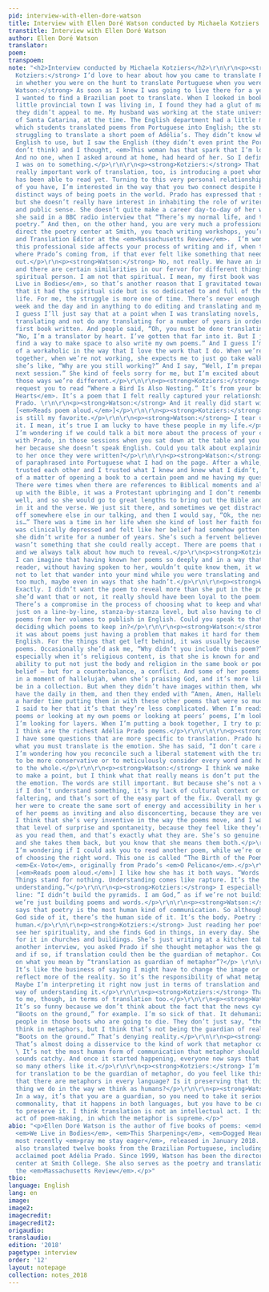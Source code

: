 ```yaml
---
pid: interview-with-ellen-dore-watson
title: Interview with Ellen Doré Watson conducted by Michaela Kotziers
transtitle: Interview with Ellen Doré Watson
author: Ellen Doré Watson
translator:
poem:
transpoem:
note: "<h2>Interview conducted by Michaela Kotziers</h2>\r\n\r\n<p><strong>Michaela
  Kotziers:</strong> I’d love to hear about how you came to translate Prado. I’m interested
  in whether you were on the hunt to translate Portuguese when you were in Brazil.</p>\r\n\r\n<p><strong>Ellen
  Watson:</strong> As soon as I knew I was going to live there for a year, I knew
  I wanted to find a Brazilian poet to translate. When I looked in bookstores in the
  little provincial town I was living in, I found they had a glut of male poets, and
  they didn’t appeal to me. My husband was working at the state university, University
  of Santa Catarina, at the time. The English department had a little magazine in
  which students translated poems from Portuguese into English; the students were
  struggling to translate a short poem of Adélia’s. They didn’t know which idiom in
  English to use, but I saw the English (they didn’t even print the Portuguese, I
  don’t think) and I thought, <em>This woman has that spark that I’m looking for</em>.
  And no one, when I asked around at home, had heard of her. So I definitely thought
  I was on to something.</p>\r\n\r\n<p><strong>Kotziers:</strong> That’s part of the
  really important work of translation, too, is introducing a poet whom no one else
  has been able to read yet. Turning to this very personal relationship that the two
  of you have, I’m interested in the way that you two connect despite having very
  distinct ways of being poets in the world. Prado has expressed that she’s an author,
  but she doesn’t really have interest in inhabiting the role of writer in the professional
  and public sense. She doesn’t quite make a career day-to-day of her writing, and
  she said in a BBC radio interview that “There’s my normal life, and then there’s
  poetry.” And then, on the other hand, you are very much a professional writer. You
  direct the poetry center at Smith, you teach writing workshops, you’re the Poetry
  and Translation Editor at the <em>Massachusetts Review</em>.  I’m wondering how
  this professional side affects your process of writing and if, when trying to understand
  where Prado’s coming from, if that ever felt like something that needed to be worked
  out.</p>\r\n<p><strong>Watson:</strong> No, not really. We have an incredible bond,
  and there are certain similarities in our fervor for different things. She is the
  spiritual person. I am not that spiritual. I mean, my first book was called <em>We
  Live in Bodies</em>, so that’s another reason that I gravitated towards her work:
  that it had the spiritual side but is so dedicated to and full of the body and daily
  life. For me, the struggle is more one of time. There’s never enough time in the
  week and the day and in anything to do editing and translating and my own writing.
  I guess I’ll just say that at a point when I was translating novels, I had to quit
  translating and not do any translating for a number of years in order to get my
  first book written. And people said, “Oh, you must be done translating.” And I said,
  “No, I’m a translator by heart. I’ve gotten that far into it. But I just have to
  find a way to make space to also write my own poems.” And I guess I’m a little bit
  of a workaholic in the way that I love the work that I do. When we’re in Divinopolis
  together, when we’re not working, she expects me to just go take walks, relax, and
  she’s like, “Why are you still working?” And I say, “Well, I’m preparing for our
  next session.” She kind of feels sorry for me, but I’m excited about this! So in
  those ways we’re different.</p>\r\n\r\n<p><strong>Kotziers:</strong> I’d like to
  request you to read “Where a Bird Is Also Nesting.” It’s from your book <em>Dogged
  Hearts</em>. It’s a poem that I felt really captured your relationship with Adélia
  Prado. \r\n\r\n<p><strong>Watson:</strong> And it really did start with this pineapple.
  [<em>Reads poem aloud.</em>]</p>\r\n\r\n<p><strong>Kotziers:</strong> The last line
  is still my favorite.</p>\r\n\r\n<p><strong>Watson:</strong> I tear up when I say
  it. I mean, it’s true I am lucky to have these people in my life.</p>\r\n\r\n<p><strong>Kotziers:</strong>
  I’m wondering if we could talk a bit more about the process of your collaboration
  with Prado, in those sessions when you sat down at the table and you wrote with
  her because she doesn’t speak English. Could you talk about explaining your translations
  to her once they were written?</p>\r\n\r\n<p><strong>Watson:</strong> Well, I sort
  of paraphrased into Portuguese what I had on the page. After a while, when we both
  trusted each other and I trusted what I knew and knew what I didn’t, it was more
  of a matter of opening a book to a certain poem and me having my questions ready.
  There were times when there are references to Biblical moments and although I grew
  up with the Bible, it was a Protestant upbringing and I don’t remember it all that
  well, and so she would go to great lengths to bring out the Bible and show me what’s
  in it and the verse. We just sit there, and sometimes we get distracted and wander
  off somewhere else in our talking, and then I would say, “Ok, the next question
  is…” There was a time in her life when she kind of lost her faith for a while. She
  was clinically depressed and felt like her belief had somehow gotten frail, and
  she didn’t write for a number of years. She’s such a fervent believer that doubt
  wasn’t something that she could really accept. There are poems that refer to that,
  and we always talk about how much to reveal.</p>\r\n<p><strong>Kotziers:</strong>
  I can imagine that having known her poems so deeply and in a way that any other
  reader, without having spoken to her, wouldn’t quite know them, it would be difficult
  not to let that wander into your mind while you were translating and let it show
  too much, maybe even in ways that she hadn’t.</p>\r\n\r\n<p><strong>Watson:</strong>
  Exactly. I didn’t want the poem to reveal more than she put in the poem. Whether
  she’d want that or not, it really should have been loyal to the poem.</p>\r\n\r\n<p><strong>Kotziers:</strong>
  There’s a compromise in the process of choosing what to keep and what to omit. Not
  just on a line-by-line, stanza-by-stanza level, but also having to choose which
  poems from her volumes to publish in English. Could you speak to that process of
  deciding which poems to keep in?</p>\r\n\r\n<p><strong>Watson:</strong> Sometimes
  it was about poems just having a problem that makes it hard for them to work in
  English. For the things that get left behind, it was usually because they’re weaker
  poems. Occasionally she’d ask me, “Why didn’t you include this poem?” and I’d say,
  especially when it’s religious content, is that she is known for and unique in her
  ability to put not just the body and religion in the same book or poem — sex and
  belief — but for a counterbalance, a conflict. And some of her poems are just written
  in a moment of hallelujah, when she’s praising God, and it’s more likely they could
  be in a collection. But when they didn’t have images within them, when they didn’t
  have the daily in them, and then they ended with “Amen, Amen, Hallelujah,” I had
  a harder time putting them in with these other poems that were so much more substantial.
  I said to her that it’s that they’re less complicated. When I’m reading student
  poems or looking at my own poems or looking at peers’ poems, I’m looking for complexity.
  I’m looking for layers. When I’m putting a book together, I try to pick out what
  I think are the richest Adélia Prado poems.</p>\r\n\r\n\r\n<p><strong>Kotziers:</strong>
  I have some questions that are more specific to translation. Prado has said that
  what you must translate is the emotion. She has said, “I don’t care about the word.”
  I’m wondering how you reconcile such a liberal statement with the translator’s impulse
  to be more conservative or to meticulously consider every word and how it relates
  to the whole.</p>\r\n\r\n<p><strong>Watson:</strong> I think we make blanket statements
  to make a point, but I think what that really means is don’t put the word above
  the emotion. The words are still important. But because she’s not a veiled poet,
  if I don’t understand something, it’s my lack of cultural context or Portuguese
  faltering, and that’s sort of the easy part of the fix. Overall my goals in translating
  her were to create the same sort of energy and accessibility in her work. I think
  of her poems as inviting and also disconcerting, because they are very open-armed.
  I think that she’s very inventive in the way the poems move, and I want to keep
  that level of surprise and spontaneity, because they feel like they’re just happening
  as you read them, and that’s exactly what they are. She’s so genuine. She says things
  and she takes them back, but you know that she means them both.</p>\r\n\r\n<p><strong>Kotziers:</strong>
  I’m wondering if I could ask you to read another poem, while we’re on the topic
  of choosing the right word. This one is called “The Birth of the Poem.” It’s in
  <em>Ex-Voto</em>, originally from Prado’s <em>O Pelicano</em>.</p>\r\n\r\n<p><strong>Watson:</strong>
  [<em>Reads poem aloud.</em>] I like how she has it both ways. “Words stand for things.
  Things stand for nothing. Understanding comes like rapture. It’s the same as not
  understanding.”</p>\r\n\r\n<p><strong>Kotziers:</strong> I especially love the last
  line: “I didn’t build the pyramids. I am God,” as if we’re not building things;
  we’re just building poems and words.</p>\r\n\r\n<p><strong>Watson:</strong> She
  says that poetry is the most human kind of communication. So although there’s the
  God side of it, there’s the human side of it. It’s the body. Poetry is the most
  human.</p>\r\n\r\n<p><strong>Kotziers:</strong> Just reading her poetry you can
  see her spirituality, and she finds God in things, in every day. She’s not searching
  for it in churches and buildings. She’s just writing at a kitchen table.</p>\r\n<p>In
  another interview, you asked Prado if she thought metaphor was the guardian of reality,
  and if so, if translation could then be the guardian of metaphor. Could you elaborate
  on what you mean by “translation as guardian of metaphor”?</p> \r\n\r\n<p><strong>Watson:</strong>
  It’s like the business of saying I might have to change the image or metaphor to
  reflect more of the reality. So it’s the responsibility of what metaphor you choose.
  Maybe I’m interpreting it right now just in terms of translation and there’s a broader
  way of understanding it.</p>\r\n\r\n<p><strong>Kotziers:</strong> That makes sense
  to me, though, in terms of translation too.</p>\r\n\r\n<p><strong>Watson:</strong>
  It’s so funny because we don’t think about the fact that the news cycle uses it.
  “Boots on the ground,” for example. I’m so sick of that. It dehumanizes boots. It’s
  people in those boots who are going to die. They don’t just say, “the troops.” We
  think in metaphors, but I think that’s not being the guardian of reality to say,
  “Boots on the ground.” That’s denying reality.</p>\r\n\r\n<p><strong>Kotziers:</strong>
  That’s almost doing a disservice to the kind of work that metaphor could be doing.</p>\r\n\r\n<p><strong>Watson:</strong>
  \ It’s not the most human form of communication that metaphor should be doing. It
  sounds catchy. And once it started happening, everyone now says that phrase and
  so many others like it.</p>\r\n\r\n<p><strong>Kotziers:</strong> I’m wondering,
  for translation to be the guardian of metaphor, do you feel like this means realizing
  that there are metaphors in every language? Is it preserving that this is a powerful
  thing we do in the way we think as humans?</p>\r\n\r\n<p><strong>Watson:</strong>
  In a way, it’s that you are a guardian, so you need to take it seriously. It’s the
  commonality, that it happens in both languages, but you have to be creative in order
  to preserve it. I think translation is not an intellectual act. I think it’s an
  act of poem-making, in which the metaphor is supreme.</p>"
abio: "<p>Ellen Doré Watson is the author of five books of poems: <em>Ladder Music</em>,
  <em>We Live in Bodies</em>, <em>This Sharpening</em>, <em>Dogged Hearts</em> and
  most recently <em>pray me stay eager</em>, released in January 2018. Watson has
  also translated twelve books from the Brazilian Portuguese, including works by the
  acclaimed poet Adélia Prado. Since 1999, Watson has been the director of the poetry
  center at Smith College. She also serves as the poetry and translation editor of
  the <em>Massachusetts Review</em>.</p>"
tbio:
language: English
lang: en
image:
image2:
imagecredit:
imagecredit2:
origaudio:
translaudio:
edition: '2018'
pagetype: interview
order: '12'
layout: notepage
collection: notes_2018
---
```

